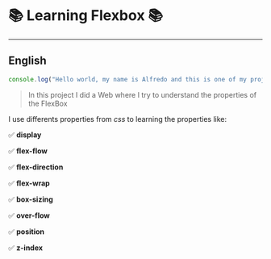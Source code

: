 # :books: Learning Flexbox :books: #

---
## English
```javascript
console.log("Hello world, my name is Alfredo and this is one of my projects"); 

```
> In this project I did a Web where I try to understand the properties of the FlexBox

I use differents properties from *css* to learning the properties like:

:white_check_mark: **display**

:white_check_mark: **flex-flow**

:white_check_mark: **flex-direction**

:white_check_mark: **flex-wrap**

:white_check_mark: **box-sizing**

:white_check_mark: **over-flow**

:white_check_mark: **position**

:white_check_mark: **z-index**